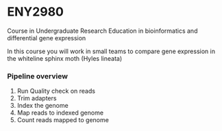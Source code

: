 # ENY2980
Course in Undergraduate Research Education in bioinformatics and differential gene expression

In this course you will work in small teams to compare gene expression in the whiteline sphinx moth (Hyles lineata)

### Pipeline overview

1. Run Quality check on reads
2. Trim adapters 
3. Index the genome 
4. Map reads to indexed genome
5. Count reads mapped to genome
